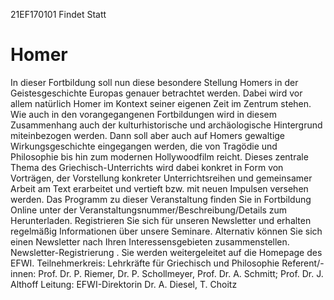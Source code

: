 21EF170101
Findet Statt
# Homer
In dieser Fortbildung soll nun diese besondere Stellung Homers in der Geistesgeschichte Europas genauer betrachtet werden. Dabei wird vor allem natürlich Homer im Kontext seiner eigenen Zeit im Zentrum stehen. Wie auch in den vorangegangenen Fortbildungen wird in diesem Zusammenhang auch der kulturhistorische und archäologische Hintergrund miteinbezogen werden. Dann soll aber auch auf Homers gewaltige Wirkungsgeschichte eingegangen werden, die von Tragödie und Philosophie bis hin zum modernen Hollywoodfilm reicht.
Dieses zentrale Thema des Griechisch-Unterrichts wird dabei konkret in Form von Vorträgen, der Vorstellung konkreter Unterrichtsreihen und gemeinsamer Arbeit am Text erarbeitet und vertieft bzw. mit neuen Impulsen versehen werden.
Das Programm zu dieser Veranstaltung finden Sie in Fortbildung Online unter der Veranstaltungsnummer/Beschreibung/Details zum Herunterladen.
Registrieren Sie sich für unseren Newsletter und erhalten regelmäßig Informationen über unsere Seminare. Alternativ können Sie sich einen Newsletter nach Ihren Interessensgebieten zusammenstellen.
Newsletter-Registrierung . Sie werden weitergeleitet auf die Homepage des EFWI.
Teilnehmerkreis: Lehrkräfte für Griechisch und Philosophie
Referent/-innen: Prof. Dr. P. Riemer, Dr. P. Schollmeyer, Prof. Dr. A. Schmitt; Prof. Dr. J. Althoff
Leitung: EFWI-Direktorin Dr. A. Diesel, T. Choitz